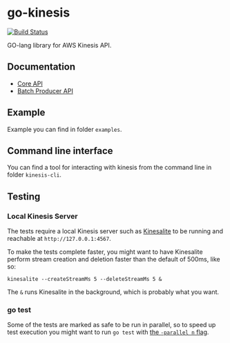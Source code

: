 # go-kinesis
[![Build Status](https://travis-ci.org/recurser/go-kinesis.png?branch=master)](https://travis-ci.org/recurser/go-kinesis)

GO-lang library for AWS Kinesis API.

## Documentation

* [Core API](http://godoc.org/github.com/recurser/go-kinesis)
* [Batch Producer API](http://godoc.org/github.com/recurser/go-kinesis/batchproducer)

## Example

Example you can find in folder `examples`.

## Command line interface

You can find a tool for interacting with kinesis from the command line in folder `kinesis-cli`.

## Testing

### Local Kinesis Server

The tests require a local Kinesis server such as [Kinesalite](https://github.com/mhart/kinesalite)
to be running and reachable at `http://127.0.0.1:4567`.

To make the tests complete faster, you might want to have Kinesalite perform stream creation and
deletion faster than the default of 500ms, like so:

    kinesalite --createStreamMs 5 --deleteStreamMs 5 &

The `&` runs Kinesalite in the background, which is probably what you want.

### go test

Some of the tests are marked as safe to be run in parallel, so to speed up test execution you might
want to run `go test` with [the `-parallel n` flag](https://golang.org/cmd/go/#hdr-Description_of_testing_flags).
